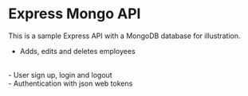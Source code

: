 # Express Mongo API
This is a sample Express API with a MongoDB database for illustration.
<br>
- Adds, edits and deletes employees
<br>
- User sign up, login and logout
<br>
- Authentication with json web tokens
